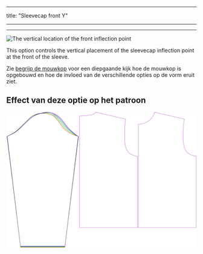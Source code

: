 - - -
title: "Sleevecap front Y"
- - -

***

![The vertical location of the front inflection point](./sleevecapfrontfactory.svg)

This option controls the vertical placement of the sleevecap inflection point at the front of the sleeve.

<Tip>

Zie [begrijp de mouwkop](/docs/patterns/brian/options#understanding-the-sleevecap) voor een diepgaande
kijk hoe de mouwkop is opgebouwd en hoe de invloed van de verschillende opties op de vorm eruit ziet.

</Tip>

## Effect van deze optie op het patroon

![This image shows the effect of this option by superimposing several variants that have a different value for this option](brian_sleevecapfrontfactory_sample.svg "Effect of this option on the pattern")
